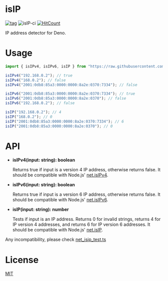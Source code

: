 # isIP

[![tag](https://img.shields.io/github/tag/ako-deno/isIP.svg)](https://github.com/ako-deno/isIP/tags)
![isIP-ci](https://github.com/ako-deno/isIP/workflows/isIP-ci/badge.svg)
[![HitCount](http://hits.dwyl.com/ako-deno/isIP.svg)](http://hits.dwyl.com/ako-deno/isIP)

IP address detector for Deno.

# Usage

```javascript
import { isIPv4, isIPv6, isIP } from "https://raw.githubusercontent.com/ako-deno/isIP/master/mod.ts";

isIPv4("192.168.0.2"); // true
isIPv4("168.0.2"); // false
isIPv4("2001:0db8:85a3:0000:0000:8a2e:0370:7334"); // false

isIPv6("2001:0db8:85a3:0000:0000:8a2e:0370:7334"); // true
isIPv6("2001:0db8:85a3:0000:0000:8a2e:0370"); // false
isIPv6("192.168.0.2"); // false

isIP("192.168.0.2"); // 4
isIP("168.0.2"); // 0
isIP("2001:0db8:85a3:0000:0000:8a2e:0370:7334"); // 6
isIP("2001:0db8:85a3:0000:0000:8a2e:0370"); // 0
```

# API

- **isIPv4(input: string): boolean**

  Returns true if input is a version 4 IP address, otherwise returns false. It should be compatible with Node.js' [net.isIPv4](https://nodejs.org/dist/latest-v14.x/docs/api/net.html#net_net_isipv4_input).

- **isIPv6(input: string): boolean**
  
  Returns true if input is a version 6 IP address, otherwise returns false. It should be compatible with Node.js' [net.isIPv6](https://nodejs.org/dist/latest-v14.x/docs/api/net.html#net_net_isipv6_input).

- **isIP(input: string): number**

  Tests if input is an IP address. Returns 0 for invalid strings, returns 4 for IP version 4 addresses, and returns 6 for IP version 6 addresses. It should be compatible with Node.js' [net.isIP](https://nodejs.org/dist/latest-v14.x/docs/api/net.html#net_net_isip_input).

Any incompatibility, please check [net_isip_test.ts](./test/net_isip_test.ts)

# License

[MIT](./LICENSE)

